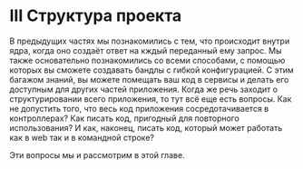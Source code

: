 # III Структура проекта

В предыдущих частях мы познакомились с тем, что происходит внутри ядра, когда оно создаёт ответ на кждый переданный ему запрос. Мы также основательно познакомились со всеми способами, с помощью которых вы сможете создавать бандлы с гибкой конфигурацией. С этим багажом знаний, вы можете помещать ваш код в сервисы и делать его доступным для других частей приложения. Когда же речь заходит о структурировании всего приложения, то тут всё еще есть вопросы. Как не допустить того, что весь код приложения сосредотачивается в контроллерах? Как писать код, пригодный для повторного использования? И как, наконец, писать код, который может работать как в web так и в командной строке?

Эти вопросы мы и рассмотрим в этой главе.